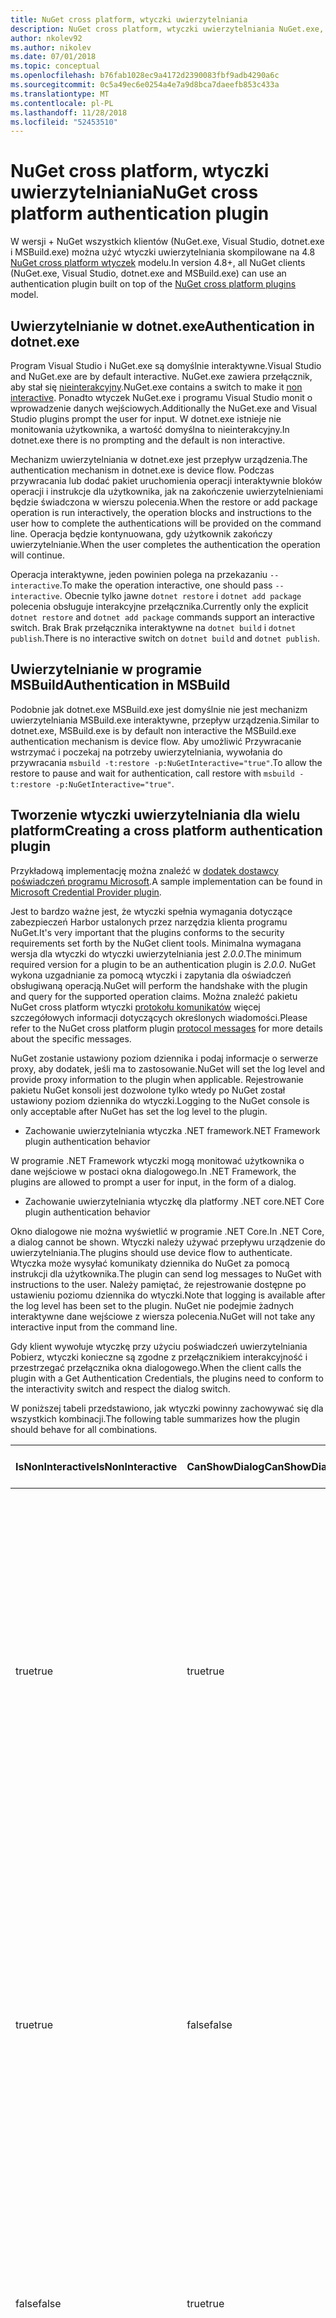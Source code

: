 ```yaml
---
title: NuGet cross platform, wtyczki uwierzytelniania
description: NuGet cross platform, wtyczki uwierzytelniania NuGet.exe, dotnet.exe, msbuild.exe i programu Visual Studio
author: nkolev92
ms.author: nikolev
ms.date: 07/01/2018
ms.topic: conceptual
ms.openlocfilehash: b76fab1028ec9a4172d2390083fbf9adb4290a6c
ms.sourcegitcommit: 0c5a49ec6e0254a4e7a9d8bca7daeefb853c433a
ms.translationtype: MT
ms.contentlocale: pl-PL
ms.lasthandoff: 11/28/2018
ms.locfileid: "52453510"
---
```

# <a name="nuget-cross-platform-authentication-plugin"></a><span data-ttu-id="1c9c4-103">NuGet cross platform, wtyczki uwierzytelniania</span><span class="sxs-lookup"><span data-stu-id="1c9c4-103">NuGet cross platform authentication plugin</span></span>

<span data-ttu-id="1c9c4-104">W wersji + NuGet wszystkich klientów (NuGet.exe, Visual Studio, dotnet.exe i MSBuild.exe) można użyć wtyczki uwierzytelniania skompilowane na 4.8 [NuGet cross platform wtyczek](NuGet-Cross-Platform-Plugins.md) modelu.</span><span class="sxs-lookup"><span data-stu-id="1c9c4-104">In version 4.8+, all NuGet clients (NuGet.exe, Visual Studio, dotnet.exe and MSBuild.exe) can use an authentication plugin built on top of the [NuGet cross platform plugins](NuGet-Cross-Platform-Plugins.md) model.</span></span>

## <a name="authentication-in-dotnetexe"></a><span data-ttu-id="1c9c4-105">Uwierzytelnianie w dotnet.exe</span><span class="sxs-lookup"><span data-stu-id="1c9c4-105">Authentication in dotnet.exe</span></span>

<span data-ttu-id="1c9c4-106">Program Visual Studio i NuGet.exe są domyślnie interaktywne.</span><span class="sxs-lookup"><span data-stu-id="1c9c4-106">Visual Studio and NuGet.exe are by default interactive.</span></span> <span data-ttu-id="1c9c4-107">NuGet.exe zawiera przełącznik, aby stał się [nieinterakcyjny](../../tools/nuget-exe-CLI-Reference.md).</span><span class="sxs-lookup"><span data-stu-id="1c9c4-107">NuGet.exe contains a switch to make it [non interactive](../../tools/nuget-exe-CLI-Reference.md).</span></span>
<span data-ttu-id="1c9c4-108">Ponadto wtyczek NuGet.exe i programu Visual Studio monit o wprowadzenie danych wejściowych.</span><span class="sxs-lookup"><span data-stu-id="1c9c4-108">Additionally the NuGet.exe and Visual Studio plugins prompt the user for input.</span></span>
<span data-ttu-id="1c9c4-109">W dotnet.exe istnieje nie monitowania użytkownika, a wartość domyślna to nieinterakcyjny.</span><span class="sxs-lookup"><span data-stu-id="1c9c4-109">In dotnet.exe there is no prompting and the default is non interactive.</span></span>

<span data-ttu-id="1c9c4-110">Mechanizm uwierzytelniania w dotnet.exe jest przepływ urządzenia.</span><span class="sxs-lookup"><span data-stu-id="1c9c4-110">The authentication mechanism in dotnet.exe is device flow.</span></span> <span data-ttu-id="1c9c4-111">Podczas przywracania lub dodać pakiet uruchomienia operacji interaktywnie bloków operacji i instrukcje dla użytkownika, jak na zakończenie uwierzytelnieniami będzie świadczona w wierszu polecenia.</span><span class="sxs-lookup"><span data-stu-id="1c9c4-111">When the restore or add package operation is run interactively, the operation blocks and instructions to the user how to complete the authentications will be provided on the command line.</span></span>
<span data-ttu-id="1c9c4-112">Operacja będzie kontynuowana, gdy użytkownik zakończy uwierzytelnianie.</span><span class="sxs-lookup"><span data-stu-id="1c9c4-112">When the user completes the authentication the operation will continue.</span></span>

<span data-ttu-id="1c9c4-113">Operacja interaktywne, jeden powinien polega na przekazaniu `--interactive`.</span><span class="sxs-lookup"><span data-stu-id="1c9c4-113">To make the operation interactive, one should pass `--interactive`.</span></span>
<span data-ttu-id="1c9c4-114">Obecnie tylko jawne `dotnet restore` i `dotnet add package` polecenia obsługuje interakcyjne przełącznika.</span><span class="sxs-lookup"><span data-stu-id="1c9c4-114">Currently only the explicit `dotnet restore` and `dotnet add package` commands support an interactive switch.</span></span>
<span data-ttu-id="1c9c4-115">Brak Brak przełącznika interaktywne na `dotnet build` i `dotnet publish`.</span><span class="sxs-lookup"><span data-stu-id="1c9c4-115">There is no interactive switch on `dotnet build` and `dotnet publish`.</span></span>

## <a name="authentication-in-msbuild"></a><span data-ttu-id="1c9c4-116">Uwierzytelnianie w programie MSBuild</span><span class="sxs-lookup"><span data-stu-id="1c9c4-116">Authentication in MSBuild</span></span>

<span data-ttu-id="1c9c4-117">Podobnie jak dotnet.exe MSBuild.exe jest domyślnie nie jest mechanizm uwierzytelniania MSBuild.exe interaktywne, przepływ urządzenia.</span><span class="sxs-lookup"><span data-stu-id="1c9c4-117">Similar to dotnet.exe, MSBuild.exe is by default non interactive the MSBuild.exe authentication mechanism is device flow.</span></span>
<span data-ttu-id="1c9c4-118">Aby umożliwić Przywracanie wstrzymać i poczekaj na potrzeby uwierzytelniania, wywołania do przywracania `msbuild -t:restore -p:NuGetInteractive="true"`.</span><span class="sxs-lookup"><span data-stu-id="1c9c4-118">To allow the restore to pause and wait for authentication, call restore with `msbuild -t:restore -p:NuGetInteractive="true"`.</span></span>

## <a name="creating-a-cross-platform-authentication-plugin"></a><span data-ttu-id="1c9c4-119">Tworzenie wtyczki uwierzytelniania dla wielu platform</span><span class="sxs-lookup"><span data-stu-id="1c9c4-119">Creating a cross platform authentication plugin</span></span>

<span data-ttu-id="1c9c4-120">Przykładową implementację można znaleźć w [dodatek dostawcy poświadczeń programu Microsoft](https://github.com/Microsoft/artifacts-credprovider).</span><span class="sxs-lookup"><span data-stu-id="1c9c4-120">A sample implementation can be found in [Microsoft Credential Provider plugin](https://github.com/Microsoft/artifacts-credprovider).</span></span>

<span data-ttu-id="1c9c4-121">Jest to bardzo ważne jest, że wtyczki spełnia wymagania dotyczące zabezpieczeń Harbor ustalonych przez narzędzia klienta programu NuGet.</span><span class="sxs-lookup"><span data-stu-id="1c9c4-121">It's very important that the plugins conforms to the security requirements set forth by the NuGet client tools.</span></span>
<span data-ttu-id="1c9c4-122">Minimalna wymagana wersja dla wtyczki do wtyczki uwierzytelniania jest *2.0.0*.</span><span class="sxs-lookup"><span data-stu-id="1c9c4-122">The minimum required version for a plugin to be an authentication plugin is *2.0.0*.</span></span>
<span data-ttu-id="1c9c4-123">NuGet wykona uzgadnianie za pomocą wtyczki i zapytania dla oświadczeń obsługiwaną operacją.</span><span class="sxs-lookup"><span data-stu-id="1c9c4-123">NuGet will perform the handshake with the plugin and query for the supported operation claims.</span></span>
<span data-ttu-id="1c9c4-124">Można znaleźć pakietu NuGet cross platform wtyczki [protokołu komunikatów](NuGet-Cross-Platform-Plugins.md#protocol-messages-index) więcej szczegółowych informacji dotyczących określonych wiadomości.</span><span class="sxs-lookup"><span data-stu-id="1c9c4-124">Please refer to the NuGet cross platform plugin [protocol messages](NuGet-Cross-Platform-Plugins.md#protocol-messages-index) for more details about the specific messages.</span></span>

<span data-ttu-id="1c9c4-125">NuGet zostanie ustawiony poziom dziennika i podaj informacje o serwerze proxy, aby dodatek, jeśli ma to zastosowanie.</span><span class="sxs-lookup"><span data-stu-id="1c9c4-125">NuGet will set the log level and provide proxy information to the plugin when applicable.</span></span>
<span data-ttu-id="1c9c4-126">Rejestrowanie pakietu NuGet konsoli jest dozwolone tylko wtedy po NuGet został ustawiony poziom dziennika do wtyczki.</span><span class="sxs-lookup"><span data-stu-id="1c9c4-126">Logging to the NuGet console is only acceptable after NuGet has set the log level to the plugin.</span></span>

- <span data-ttu-id="1c9c4-127">Zachowanie uwierzytelniania wtyczka .NET framework</span><span class="sxs-lookup"><span data-stu-id="1c9c4-127">.NET Framework plugin authentication behavior</span></span>

<span data-ttu-id="1c9c4-128">W programie .NET Framework wtyczki mogą monitować użytkownika o dane wejściowe w postaci okna dialogowego.</span><span class="sxs-lookup"><span data-stu-id="1c9c4-128">In .NET Framework, the plugins are allowed to prompt a user for input, in the form of a dialog.</span></span>

- <span data-ttu-id="1c9c4-129">Zachowanie uwierzytelniania wtyczkę dla platformy .NET core</span><span class="sxs-lookup"><span data-stu-id="1c9c4-129">.NET Core plugin authentication behavior</span></span>

<span data-ttu-id="1c9c4-130">Okno dialogowe nie można wyświetlić w programie .NET Core.</span><span class="sxs-lookup"><span data-stu-id="1c9c4-130">In .NET Core, a dialog cannot be shown.</span></span> <span data-ttu-id="1c9c4-131">Wtyczki należy używać przepływu urządzenie do uwierzytelniania.</span><span class="sxs-lookup"><span data-stu-id="1c9c4-131">The plugins should use device flow to authenticate.</span></span>
<span data-ttu-id="1c9c4-132">Wtyczka może wysyłać komunikaty dziennika do NuGet za pomocą instrukcji dla użytkownika.</span><span class="sxs-lookup"><span data-stu-id="1c9c4-132">The plugin can send log messages to NuGet with instructions to the user.</span></span>
<span data-ttu-id="1c9c4-133">Należy pamiętać, że rejestrowanie dostępne po ustawieniu poziomu dziennika do wtyczki.</span><span class="sxs-lookup"><span data-stu-id="1c9c4-133">Note that logging is available after the log level has been set to the plugin.</span></span>
<span data-ttu-id="1c9c4-134">NuGet nie podejmie żadnych interaktywne dane wejściowe z wiersza polecenia.</span><span class="sxs-lookup"><span data-stu-id="1c9c4-134">NuGet will not take any interactive input from the command line.</span></span>

<span data-ttu-id="1c9c4-135">Gdy klient wywołuje wtyczkę przy użyciu poświadczeń uwierzytelniania Pobierz, wtyczki konieczne są zgodne z przełącznikiem interakcyjność i przestrzegać przełącznika okna dialogowego.</span><span class="sxs-lookup"><span data-stu-id="1c9c4-135">When the client calls the plugin with a Get Authentication Credentials, the plugins need to conform to the interactivity switch and respect the dialog switch.</span></span> 

<span data-ttu-id="1c9c4-136">W poniższej tabeli przedstawiono, jak wtyczki powinny zachowywać się dla wszystkich kombinacji.</span><span class="sxs-lookup"><span data-stu-id="1c9c4-136">The following table summarizes how the plugin should behave for all combinations.</span></span>

| <span data-ttu-id="1c9c4-137">IsNonInteractive</span><span class="sxs-lookup"><span data-stu-id="1c9c4-137">IsNonInteractive</span></span> | <span data-ttu-id="1c9c4-138">CanShowDialog</span><span class="sxs-lookup"><span data-stu-id="1c9c4-138">CanShowDialog</span></span> | <span data-ttu-id="1c9c4-139">Zachowanie wtyczki</span><span class="sxs-lookup"><span data-stu-id="1c9c4-139">Plugin behavior</span></span> |
| ---------------- | ------------- | --------------- |
| <span data-ttu-id="1c9c4-140">true</span><span class="sxs-lookup"><span data-stu-id="1c9c4-140">true</span></span> | <span data-ttu-id="1c9c4-141">true</span><span class="sxs-lookup"><span data-stu-id="1c9c4-141">true</span></span> | <span data-ttu-id="1c9c4-142">Przełącznik IsNonInteractive mają pierwszeństwo przed przełącznika okna dialogowego.</span><span class="sxs-lookup"><span data-stu-id="1c9c4-142">The IsNonInteractive switch takes precedence over the dialog switch.</span></span> <span data-ttu-id="1c9c4-143">Wtyczka jest niedozwolone pop okna dialogowego.</span><span class="sxs-lookup"><span data-stu-id="1c9c4-143">The plugin is not allowed to pop a dialog.</span></span> <span data-ttu-id="1c9c4-144">Ta kombinacja jest prawidłowy tylko dla wtyczek platformy .NET Framework</span><span class="sxs-lookup"><span data-stu-id="1c9c4-144">This combination is only valid for .NET Framework plugins</span></span> |
| <span data-ttu-id="1c9c4-145">true</span><span class="sxs-lookup"><span data-stu-id="1c9c4-145">true</span></span> | <span data-ttu-id="1c9c4-146">false</span><span class="sxs-lookup"><span data-stu-id="1c9c4-146">false</span></span> | <span data-ttu-id="1c9c4-147">Przełącznik IsNonInteractive mają pierwszeństwo przed przełącznika okna dialogowego.</span><span class="sxs-lookup"><span data-stu-id="1c9c4-147">The IsNonInteractive switch takes precedence over the dialog switch.</span></span> <span data-ttu-id="1c9c4-148">Wtyczka nie może zablokować.</span><span class="sxs-lookup"><span data-stu-id="1c9c4-148">The plugin is not allowed to block.</span></span> <span data-ttu-id="1c9c4-149">Ta kombinacja jest prawidłowy tylko dla wtyczek platformy .NET Core</span><span class="sxs-lookup"><span data-stu-id="1c9c4-149">This combination is only valid for .NET Core plugins</span></span> |
| <span data-ttu-id="1c9c4-150">false</span><span class="sxs-lookup"><span data-stu-id="1c9c4-150">false</span></span> | <span data-ttu-id="1c9c4-151">true</span><span class="sxs-lookup"><span data-stu-id="1c9c4-151">true</span></span> | <span data-ttu-id="1c9c4-152">Wtyczka powinny być wyświetlane okno dialogowe.</span><span class="sxs-lookup"><span data-stu-id="1c9c4-152">The plugin should show a dialog.</span></span> <span data-ttu-id="1c9c4-153">Ta kombinacja jest prawidłowy tylko dla wtyczek platformy .NET Framework</span><span class="sxs-lookup"><span data-stu-id="1c9c4-153">This combination is only valid for .NET Framework plugins</span></span> |
| <span data-ttu-id="1c9c4-154">false</span><span class="sxs-lookup"><span data-stu-id="1c9c4-154">false</span></span> | <span data-ttu-id="1c9c4-155">false</span><span class="sxs-lookup"><span data-stu-id="1c9c4-155">false</span></span> | <span data-ttu-id="1c9c4-156">Wtyczka powinna może są wyświetlane okno dialogowe.</span><span class="sxs-lookup"><span data-stu-id="1c9c4-156">The plugin should/can not show a dialog.</span></span> <span data-ttu-id="1c9c4-157">Wtyczkę należy używać przepływu urządzenie do uwierzytelniania przez rejestrowanie komunikatów instrukcji za pomocą rejestratora.</span><span class="sxs-lookup"><span data-stu-id="1c9c4-157">The plugin should use device flow to authenticate by logging an instruction message via the logger.</span></span> <span data-ttu-id="1c9c4-158">Ta kombinacja jest prawidłowy tylko dla wtyczek platformy .NET Core</span><span class="sxs-lookup"><span data-stu-id="1c9c4-158">This combination is only valid for .NET Core plugins</span></span> |

<span data-ttu-id="1c9c4-159">Zapoznaj się następujące dane techniczne przed napisaniem wtyczkę.</span><span class="sxs-lookup"><span data-stu-id="1c9c4-159">Please refer to the following specs before writing a plugin.</span></span>

- [<span data-ttu-id="1c9c4-160">Wtyczka pobierania pakietu NuGet</span><span class="sxs-lookup"><span data-stu-id="1c9c4-160">NuGet Package Download Plugin</span></span>](https://github.com/NuGet/Home/wiki/NuGet-Package-Download-Plugin)
- [<span data-ttu-id="1c9c4-161">NuGet krzyżowe wtyczki uwierzytelniania plat</span><span class="sxs-lookup"><span data-stu-id="1c9c4-161">NuGet cross plat authentication plugin</span></span>](https://github.com/NuGet/Home/wiki/NuGet-cross-plat-authentication-plugin)
